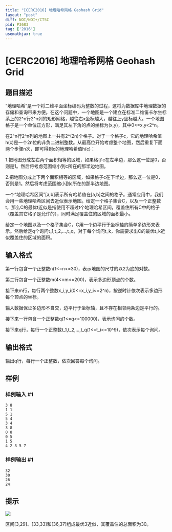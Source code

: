 ```yaml
---
title: "[CERC2016] 地理哈希网格 Geohash Grid"
layout: "post"
diff: NOI/NOI+/CTSC
pid: P3683
tag: ['2016']
usemathjax: true
---
```


# [CERC2016] 地理哈希网格 Geohash Grid
## 题目描述

“地理哈希”是一个将二维平面坐标编码为整数的过程，这将为数据库中地理数据的存储和查询带来方便。在这个问题中，一个地图是一个建立在标准二维笛卡尔坐标系上的2^n行2^n列的矩形网格，越往右x坐标越大，越往上y坐标越大。一个地图格子是一个单位正方形，满足其左下角的点的坐标为(x,y)，其中0<=x,y<2^n。


在2^n行2^n列的地图上一共有2^(2n)个格子。对于一个格子c，它的地理哈希值h(c)是一个2n位的非负二进制整数。从最高位开始考虑整个地图，然后重复下面两个步骤n次，即可得到c的地理哈希值h(c)：


1.把地图分成左右两个面积相等的区域，如果格子c在左半边，那么这一位是0，否则是1。然后将考虑范围缩小到c所在的那半边地图。


2.把地图分成上下两个面积相等的区域，如果格子c在下半边，那么这一位是0，否则是1。然后将考虑范围缩小到c所在的那半边地图。


一个“地理哈希区间”[a,b]表示所有哈希值在[a,b]之间的格子。通常应用中，我们会用一些地理哈希区间去近似表示地图。给定一个格子集合C，以及一个正整数t，那么C的最优t近似是指使用不超过t个地理哈希区间，覆盖住所有C中的格子（覆盖其它格子是允许的），同时满足覆盖住的区域的面积最小。


给定一个地图以及一个格子集合C，C用一个边平行于坐标轴的简单多边形来表示。然后给定q个询问t\_1,t\_2,...,t\_q，对于每个询问t\_k，你需要求出C的最优t\_k近似覆盖住的区域的面积。

## 输入格式

第一行包含一个正整数n(1<=n<=30)，表示地图的尺寸的以2为底的对数。

第二行包含一个正整数m(4<=m<=200)，表示多边形顶点的个数。

接下来m行，每行两个整数x\_i,y\_i(0<=x\_i,y\_i<=2^n)，按逆时针依次表示多边形每个顶点的坐标。

输入数据保证多边形不自交，边平行于坐标轴，且不存在相邻两条边是平行的。

接下来一行包含一个正整数q(1<=q<=100000)，表示询问的个数。

接下来q行，每行一个正整数t\_1,t\_2,...,t\_q(1<=t\_i<=10^9)，依次表示每个询问。

## 输出格式

输出q行，每行一个正整数，依次回答每个询问。

## 样例

### 样例输入 #1
```
3 8
1 1
5 1
5 4
3 4
3 8
0 8
0 5
1 5
4 2 3 5 7
```
### 样例输出 #1
```
32
30
26
24

```
## 提示

 ![](https://cdn.luogu.com.cn/upload/pic/4687.png) 

区间[3,29]、[33,33]和[36,37]组成最优3近似，其覆盖住的总面积为30。

